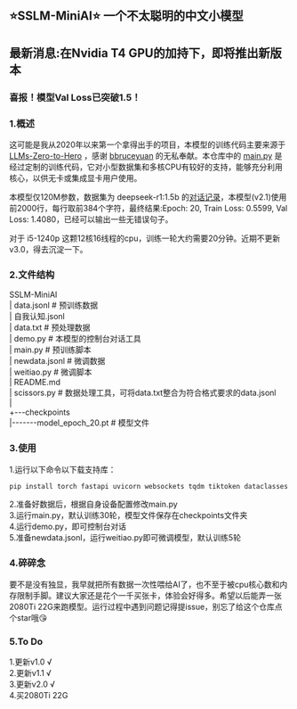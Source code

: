 ## ⭐SSLM-MiniAI⭐ 一个不太聪明的中文小模型

## 最新消息:在Nvidia T4 GPU的加持下，即将推出新版本

### 喜报！模型Val Loss已突破1.5！

### 1.概述
这可能是我从2020年以来第一个拿得出手的项目，本模型的训练代码主要来源于 [LLMs-Zero-to-Hero](https://github.com/bbruceyuan/LLMs-Zero-to-Hero) ，感谢 [bbruceyuan](https://github.com/bbruceyuan) 的无私奉献。本仓库中的 [main.py](https://github.com/Tanzongyouyi/SSLM-MiniAI/blob/main/main.py) 是经过定制的训练代码，它对小型数据集和多核CPU有较好的支持，能够充分利用核心，以供无卡或集成显卡用户使用。

本模型仅120M参数，数据集为 deepseek-r1:1.5b 的[对话记录](https://www.modelscope.cn/datasets/gongjy/minimind_dataset/file/view/master/r1_mix_1024.jsonl?id=68909&status=2)，本模型(v2.1)使用前2000行，每行取前384个字符，最终结果:Epoch: 20, Train Loss: 0.5599, Val Loss: 1.4080，已经可以输出一些无错误句子。

对于 i5-1240p 这颗12核16线程的cpu，训练一轮大约需要20分钟。近期不更新v3.0，得去沉淀一下。

### 2.文件结构
SSLM-MiniAI</br>
|   data.jsonl # 预训练数据</br>
|   自我认知.jsonl</br>
|   data.txt # 预处理数据</br>
|   demo.py # 本模型的控制台对话工具</br>
|   main.py # 预训练脚本</br>
|   newdata.jsonl # 微调数据</br>
|   weitiao.py # 微调脚本</br>
|   README.md</br>
|   scissors.py # 数据处理工具，可将data.txt整合为符合格式要求的data.jsonl</br>
|   </br>
+---checkpoints</br>
|-------model_epoch_20.pt # 模型文件</br>

### 3.使用
1.运行以下命令以下载支持库：

```bash
pip install torch fastapi uvicorn websockets tqdm tiktoken dataclasses
```

2.准备好数据后，根据自身设备配置修改main.py</br>
3.运行main.py，默认训练30轮，模型文件保存在checkpoints文件夹</br>
4.运行demo.py，即可控制台对话</br>
5.准备newdata.jsonl，运行weitiao.py即可微调模型，默认训练5轮

### 4.碎碎念

要不是没有独显，我早就把所有数据一次性喂给AI了，也不至于被cpu核心数和内存限制手脚。建议大家还是花个一千买张卡，体验会好得多。希望以后能弄一张2080Ti 22G来跑模型。运行过程中遇到问题记得提issue，别忘了给这个仓库点个star哦😘

### 5.To Do

1.更新v1.0 √</br>
2.更新v1.1 √</br>
3.更新v2.0 √</br>
4.买2080Ti 22G

